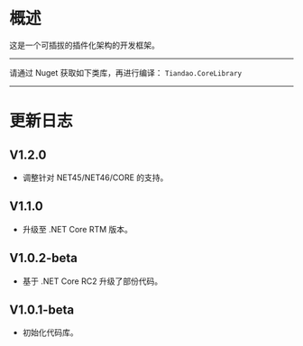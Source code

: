 # 概述

这是一个可插拔的插件化架构的开发框架。

-----

请通过 Nuget 获取如下类库，再进行编译：
`Tiandao.CoreLibrary`

-----

# 更新日志

## V1.2.0
* 调整针对 NET45/NET46/CORE 的支持。

## V1.1.0
* 升级至 .NET Core RTM 版本。

## V1.0.2-beta
* 基于 .NET Core RC2 升级了部份代码。

## V1.0.1-beta
* 初始化代码库。